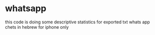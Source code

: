 # whatsapp
this code is doing some descriptive statistics for exported txt whats app chets in hebrew for iphone only
